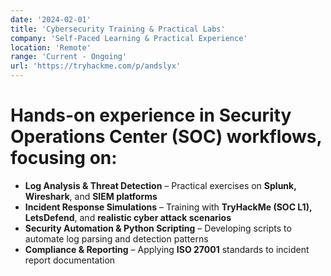 ```yaml
---
date: '2024-02-01'
title: 'Cybersecurity Training & Practical Labs'
company: 'Self-Paced Learning & Practical Experience'
location: 'Remote'
range: 'Current - Ongoing'
url: 'https://tryhackme.com/p/andslyx'
---
```


# Hands-on experience in **Security Operations Center (SOC) workflows**, focusing on:

- **Log Analysis & Threat Detection** – Practical exercises on **Splunk, Wireshark**, and **SIEM platforms**
- **Incident Response Simulations** – Training with **TryHackMe (SOC L1), LetsDefend**, and **realistic cyber attack scenarios**
- **Security Automation & Python Scripting** – Developing scripts to automate log parsing and detection patterns
- **Compliance & Reporting** – Applying **ISO 27001** standards to incident report documentation
